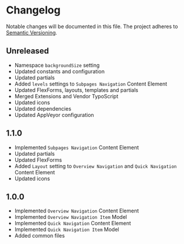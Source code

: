 Changelog
=========

Notable changes will be documented in this file. The project adheres to [Semantic Versioning].

Unreleased
----------

* Namespace `backgroundSize` setting
* Updated constants and configuration
* Updated partials
* Added `levels` settings to `Subpages Navigation` Content Element
* Updated FlexForms, layouts, templates and partials
* Merged Extensions and Vendor TypoScript
* Updated icons
* Updated dependencies
* Updated AppVeyor configuration

1.1.0
-----

* Implemented `Subpages Navigation` Content Element
* Updated partials
* Updated FlexForms
* Added `Layout` setting to `Overview Navigation` and `Quick Navigation` Content Element
* Updated icons

1.0.0
-----

* Implemented `Overview Navigation` Content Element
* Implemented `Overview Navigation Item` Model
* Implemented `Quick Navigation` Content Element
* Implemented `Quick Navigation Item` Model
* Added common files

[Semantic Versioning]: http://semver.org "Semantic Versioning"